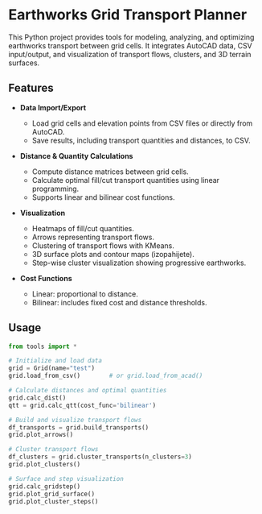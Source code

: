 ﻿# Earthworks Grid Transport Planner

This Python project provides tools for modeling, analyzing, and optimizing earthworks transport between grid cells. It integrates AutoCAD data, CSV input/output, and visualization of transport flows, clusters, and 3D terrain surfaces.

## Features

- **Data Import/Export**
  - Load grid cells and elevation points from CSV files or directly from AutoCAD.
  - Save results, including transport quantities and distances, to CSV.

- **Distance & Quantity Calculations**
  - Compute distance matrices between grid cells.
  - Calculate optimal fill/cut transport quantities using linear programming.
  - Supports linear and bilinear cost functions.

- **Visualization**
  - Heatmaps of fill/cut quantities.
  - Arrows representing transport flows.
  - Clustering of transport flows with KMeans.
  - 3D surface plots and contour maps (izopahijete).
  - Step-wise cluster visualization showing progressive earthworks.

- **Cost Functions**
  - Linear: proportional to distance.
  - Bilinear: includes fixed cost and distance thresholds.

## Usage

```python
from tools import *

# Initialize and load data
grid = Grid(name="test")
grid.load_from_csv()        # or grid.load_from_acad()

# Calculate distances and optimal quantities
grid.calc_dist()
qtt = grid.calc_qtt(cost_func='bilinear')

# Build and visualize transport flows
df_transports = grid.build_transports()
grid.plot_arrows()

# Cluster transport flows
df_clusters = grid.cluster_transports(n_clusters=3)
grid.plot_clusters()

# Surface and step visualization
grid.calc_gridstep()
grid.plot_grid_surface()
grid.plot_cluster_steps()


